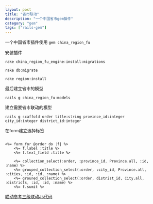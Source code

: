 ```yaml
---
layout: post
title: "省市联动"
description: "一个中国省市gem插件"
category: "gem"
tags: ["rails-gem"]
---
```


一个中国省市插件使用
`gem china_region_fu`

安装插件

`rake china_region_fu_engine:install:migrations`

`rake db:migrate`

`rake region:install`

最后建立省市的模型

`rails g china_region_fu:models`

建立需要省市联动的模型

`rails g scaffold order title:string province_id:integer city_id:integer district_id:integer`

在form建立选择标签

```erb

<%= form_for @order do |f| %>
	<%= f.label :title %>
	<%= f.text_field :title %>

	<%= collection_select(:order, :province_id, Province.all, :id, :name) %>
	<%= grouped_collection_select(:order, :city_id, Province.all, :cities, :id, :id, :name) %>
	<%= grouned_collection_select(:order, distrist_id, City.all, :districts, :id, :id, :name) %>
	<%= f.sumit %>
```
[联动参考三级联动Js代码](http://yeyong14.com/rails/2013/08/22/rails/) 



